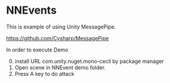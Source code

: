 # NNEvents

This is example of using Unity MessagePipe. 

https://github.com/Cysharp/MessagePipe

In order to execute Demo

0. install URL com.unity.nuget.mono-cecil by package manager
1. Open scene in NNEvent demo folder.
2. Press A key to do attack
